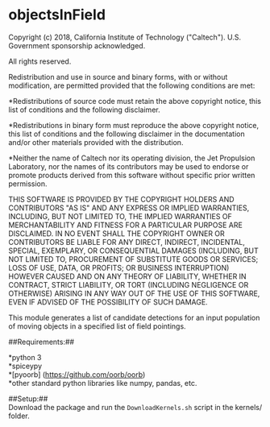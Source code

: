 # objectsInField


Copyright (c) 2018, California Institute of Technology ("Caltech").
U.S. Government sponsorship acknowledged.

All rights reserved.

Redistribution and use in source and binary forms, with or without
modification, are permitted provided that the following conditions are
met:

*Redistributions of source code must retain the above
copyright notice, this list of conditions and the
following disclaimer.

*Redistributions in binary form must reproduce the
above copyright notice, this list of conditions and
the following disclaimer in the documentation and/or
other materials provided with the distribution.

*Neither the name of Caltech nor its operating
division, the Jet Propulsion Laboratory, nor the
names of its contributors may be used to endorse or
promote products derived from this software without
specific prior written permission.

THIS SOFTWARE IS PROVIDED BY THE COPYRIGHT HOLDERS AND CONTRIBUTORS
"AS IS" AND ANY EXPRESS OR IMPLIED WARRANTIES, INCLUDING, BUT NOT
LIMITED TO, THE IMPLIED WARRANTIES OF MERCHANTABILITY AND FITNESS FOR
A PARTICULAR PURPOSE ARE DISCLAIMED. IN NO EVENT SHALL THE COPYRIGHT
OWNER OR CONTRIBUTORS BE LIABLE FOR ANY DIRECT, INDIRECT, INCIDENTAL,
SPECIAL, EXEMPLARY, OR CONSEQUENTIAL DAMAGES (INCLUDING, BUT NOT
LIMITED TO, PROCUREMENT OF SUBSTITUTE GOODS OR SERVICES; LOSS OF USE,
DATA, OR PROFITS; OR BUSINESS INTERRUPTION) HOWEVER CAUSED AND ON ANY
THEORY OF LIABILITY, WHETHER IN CONTRACT, STRICT LIABILITY, OR TORT
(INCLUDING NEGLIGENCE OR OTHERWISE) ARISING IN ANY WAY OUT OF THE USE
OF THIS SOFTWARE, EVEN IF ADVISED OF THE POSSIBILITY OF SUCH DAMAGE.


This module generates a list of candidate detections for an input
population of moving objects in a specified list of field pointings.

##Requirements:##  

*python 3  
*spiceypy  
*[pyoorb] (https://github.com/oorb/oorb)  
*other standard python libraries like numpy, pandas, etc.  
  
##Setup:##  
Download the package and run the `DownloadKernels.sh` script
in the kernels/ folder.
